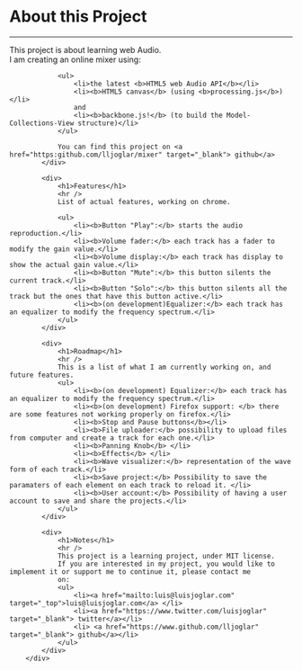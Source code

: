 <div>
<div>
				<h1>About this Project</h1>
				<hr />
				This project is about learning web Audio. </br>
				I am creating an online mixer using:

				<ul>
				    <li>the latest <b>HTML5 web Audio API</b></li>
				    <li><b>HTML5 canvas</b> (using <b>processing.js</b>)</li>
				    and
				    <li><b>backbone.js!</b> (to build the Model-Collections-View structure)</li>
				</ul>

				You can find this project on <a href="https:github.com/lljoglar/mixer" target="_blank"> github</a>
			</div>

			<div>
				<h1>Features</h1>
				<hr />
				List of actual features, working on chrome.

				<ul>
				    <li><b>Button "Play":</b> starts the audio reproduction.</li>
				    <li><b>Volume fader:</b> each track has a fader to modify the gain value.</li>
				    <li><b>Volume display:</b> each track has display to show the actual gain value.</li>
				    <li><b>Button "Mute":</b> this button silents the current track.</li>
				    <li><b>Button "Solo":</b> this button silents all the track but the ones that have this button active.</li>
				    <li><b>(on development)Equalizer:</b> each track has an equalizer to modify the frequency spectrum.</li>
				</ul> 
			</div>

			<div>
				<h1>Roadmap</h1>
				<hr />
				This is a list of what I am currently working on, and future features.
				<ul>
				    <li><b>(on development) Equalizer:</b> each track has an equalizer to modify the frequency spectrum.</li>
				    <li><b>(on development) Firefox support: </b> there are some features not working properly on firefox.</li>
				    <li><b>Stop and Pause buttons</b></li>
				    <li><b>File uploader:</b> possibility to upload files from computer and create a track for each one.</li>
				    <li><b>Panning Knob</b> </li>
				    <li><b>Effects</b> </li>
				    <li><b>Wave visualizer:</b> representation of the wave form of each track.</li>
				    <li><b>Save project:</b> Possibility to save the paramaters of each element on each track to reload it. </li>
				    <li><b>User account:</b> Possibility of having a user account to save and share the projects.</li>
				</ul> 
			</div>

			<div>
				<h1>Notes</h1>
				<hr />
				This project is a learning project, under MIT license.
				If you are interested in my project, you would like to implement it or support me to continue it, please contact me
				on:
				<ul>
				    <li><a href="mailto:luis@luisjoglar.com" target="_top">luis@luisjoglar.com</a> </li>
				    <li><a href="https://www.twitter.com/luisjoglar" target="_blank"> twitter</a></li>
				    <li> <a href="https://www.github.com/lljoglar" target="_blank"> github</a></li>
				</ul> 
			</div>
		</div>
</div>
